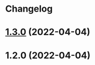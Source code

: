 # Changelog

# [1.3.0](https://github.com/batatinha-delivery/simple-js/compare/v1.2.0...v1.3.0) (2022-04-04)

# 1.2.0 (2022-04-04)